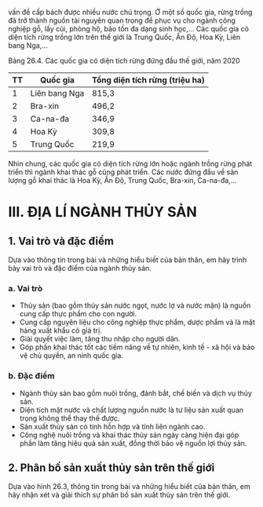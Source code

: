 vấn đề cấp bách được nhiều nước chú trọng. Ở một số quốc gia, rừng trồng đã trở thành nguồn tài nguyên quan trọng để phục vụ cho ngành công nghiệp gỗ, lấy củi, phòng hộ, bảo tồn đa dạng sinh học,... Các quốc gia có diện tích rừng trồng lớn trên thế giới là Trung Quốc, Ấn Độ, Hoa Kỳ, Liên bang Nga,...

Bảng 26.4. Các quốc gia có diện tích rừng đứng đầu thế giới, năm 2020

TT | Quốc gia | Tổng diện tích rừng (triệu ha)
--- | --- | ---
1 | Liên bang Nga | 815,3
2 | Bra-xin | 496,2
3 | Ca-na-đa | 346,9
4 | Hoa Kỳ | 309,8
5 | Trung Quốc | 219,9

Nhìn chung, các quốc gia có diện tích rừng lớn hoặc ngành trồng rừng phát triển thì ngành khai thác gỗ cũng phát triển. Các nước đứng đầu về sản lượng gỗ khai thác là Hoa Kỳ, Ấn Độ, Trung Quốc, Bra-xin, Ca-na-đa,...

# III. ĐỊA LÍ NGÀNH THỦY SẢN

## 1. Vai trò và đặc điểm

Dựa vào thông tin trong bài và những hiểu biết của bản thân, em hãy trình bày vai trò và đặc điểm của ngành thủy sản.

### a. Vai trò
- Thủy sản (bao gồm thủy sản nước ngọt, nước lợ và nước mặn) là nguồn cung cấp thực phẩm cho con người.
- Cung cấp nguyên liệu cho công nghiệp thực phẩm, dược phẩm và là mặt hàng xuất khẩu có giá trị.
- Giải quyết việc làm, tăng thu nhập cho người dân.
- Góp phần khai thác tốt các tiềm năng về tự nhiên, kinh tế - xã hội và bảo vệ chủ quyền, an ninh quốc gia.

### b. Đặc điểm
- Ngành thủy sản bao gồm nuôi trồng, đánh bắt, chế biến và dịch vụ thủy sản.
- Diện tích mặt nước và chất lượng nguồn nước là tư liệu sản xuất quan trọng không thể thay thế được.
- Sản xuất thủy sản có tính hỗn hợp và tính liên ngành cao.
- Công nghệ nuôi trồng và khai thác thủy sản ngày càng hiện đại góp phần làm tăng hiệu quả sản xuất, đồng thời bảo vệ nguồn lợi thủy sản.

## 2. Phân bố sản xuất thủy sản trên thế giới

Dựa vào hình 26.3, thông tin trong bài và những hiểu biết của bản thân, em hãy nhận xét và giải thích sự phân bố sản xuất thủy sản trên thế giới.